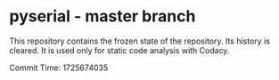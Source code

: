 # pyserial - master branch

This repository contains the frozen state of the repository.
Its history is cleared. It is used only for static code
analysis with Codacy.

Commit Time: 1725674035